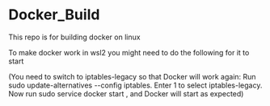 # Docker_Build

This repo is for building docker on linux

To make docker work in wsl2 you might need to do the following for it to start

(You need to switch to iptables-legacy so that Docker will work again: Run sudo update-alternatives --config iptables. Enter 1 to select iptables-legacy.
Now run sudo service docker start , and Docker will start as expected)
